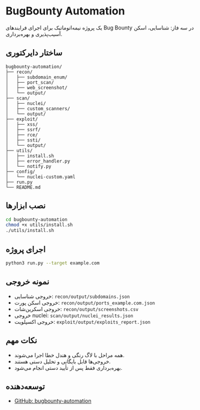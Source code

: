 # BugBounty Automation

یک پروژه نیمه‌اتوماتیک برای اجرای فرایندهای Bug Bounty در سه فاز: شناسایی، اسکن آسیب‌پذیری و بهره‌برداری.

## ساختار دایرکتوری

```
bugbounty-automation/
├── recon/
│   ├── subdomain_enum/
│   ├── port_scan/
│   ├── web_screenshot/
│   └── output/
├── scan/
│   ├── nuclei/
│   ├── custom_scanners/
│   └── output/
├── exploit/
│   ├── xss/
│   ├── ssrf/
│   ├── rce/
│   ├── ssti/
│   └── output/
├── utils/
│   ├── install.sh
│   ├── error_handler.py
│   └── notify.py
├── config/
│   └── nuclei-custom.yaml
├── run.py
└── README.md
```

## نصب ابزارها

```bash
cd bugbounty-automation
chmod +x utils/install.sh
./utils/install.sh
```

## اجرای پروژه

```bash
python3 run.py --target example.com
```

## نمونه خروجی

- خروجی شناسایی: `recon/output/subdomains.json`
- خروجی اسکن پورت: `recon/output/ports_example.com.json`
- خروجی اسکرین‌شات: `recon/output/screenshots.csv`
- خروجی nuclei: `scan/output/nuclei_results.json`
- خروجی اکسپلویت: `exploit/output/exploits_report.json`

## نکات مهم
- همه مراحل با لاگ رنگی و هندل خطا اجرا می‌شوند.
- خروجی‌ها قابل بایگانی و تحلیل دستی هستند.
- بهره‌برداری فقط پس از تأیید دستی انجام می‌شود.

## توسعه‌دهنده
- [GitHub: bugbounty-automation](https://github.com/nerdznj/Automation-Bug_Bounty)
